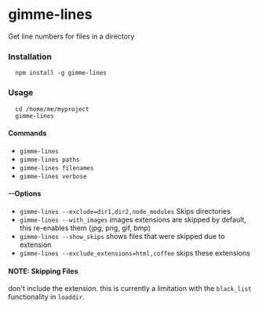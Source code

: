 gimme-lines
===========

Get line numbers for files in a directory


### Installation
```
  npm install -g gimme-lines
```

### Usage

```
  cd /home/me/myproject
  gimme-lines
```

#### Commands

* `gimme-lines`
* `gimme-lines paths`
* `gimme-lines filenames`
* `gimme-lines verbose`

#### --Options

* `gimme-lines --exclude=dir1,dir2,node_modules`  Skips directories
* `gimme-lines --with_images` images extensions are skipped by default, this re-enables them (jpg, png, gif, bmp)
* `gimme-lines --show_skips` shows files that were skipped due to extension
* `gimme-lines --exclude_extensions=html,coffee` skips these extensions


#### NOTE: Skipping Files
don't include the extension.  this is currently a limitation with the `black_list` functionality in `loaddir`.
